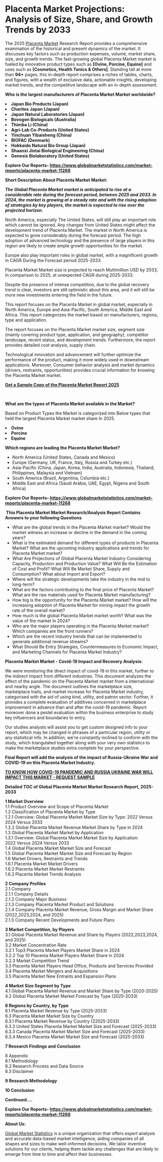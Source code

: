 <H1>Placenta Market Projections: Analysis of Size, Share, and Growth Trends by 2033</H1><p>The 2025 <a href="https://www.globalmarketstatistics.com/market-reports/placenta-market-11268">Placenta Market</a> Research Report provides a comprehensive examination of the historical and present dynamics of the market. It discusses key factors such as production expenses, volume, market share, size, and growth trends. The fast-growing global Placenta Market market is fueled by innovative product types such as <strong>[Ovine, Porcine, Equine]</strong> and uses such as <strong>[Cosmetics, Health Tonics & Others]</strong>. Standing tall at more than <strong>94+</strong> pages, this in-depth report comprises a riches of tables, charts, and figures, with a wealth of exclusive data, actionable insights, developing market trends, and the competitive landscape with an in-depth assessment.</p><p><strong>Who is the largest manufacturers of Placenta Market Market worldwide?</strong></p><p><strong><li>Japan Bio Products (Japan)<li>Charites Japan (Japan)<li>Japan Natural Laboratories (Japan)<li>Bovogen Biologicals (Australia)<li>Thimba Li (China)<li>Agri-Lab Co-Products (United States)<li>Yinchuan Yibaisheng (China)<li>BIOFAC (Denmark)<li>Hokkaido Natural Bio Group (Japan)<li>Shaanxi Jintai Biological Engineering (China)<li>Genesis Biolaboratory (United States)</strong></p><p><strong>Explore Our Reports-&nbsp;<a href="https://wordhtml.com/">https://www.globalmarketstatistics.com/market-reports/placenta-market-11268</a></strong></p><p><strong>Short Description About Placenta Market Market:</strong></p><p><strong><em>The Global Placenta Market market is anticipated to rise at a considerable rate during the forecast period, between 2025 and 2033. In 2024, the market is growing at a steady rate and with the rising adoption of strategies by key players, the market is expected to rise over the projected horizon.</em></strong></p><p>North America, especially The United States, will still play an important role which cannot be ignored. Any changes from United States might affect the development trend of Placenta Market. The market in North America is expected to grow considerably during the forecast period. The high adoption of advanced technology and the presence of large players in this region are likely to create ample growth opportunities for the market.</p><p>Europe also play important roles in global market, with a magnificent growth in CAGR During the Forecast period 2025-2033.</p><p>Placenta Market Market size is projected to reach Multimillion USD by 2033, In comparison to 2025, at unexpected CAGR during 2025-2033.</p><p>Despite the presence of intense competition, due to the global recovery trend is clear, investors are still optimistic about this area, and it will still be more new investments entering the field in the future.</p><p>This report focuses on the Placenta Market in global market, especially in North America, Europe and Asia-Pacific, South America, Middle East and Africa. This report categorizes the market based on manufacturers, regions, type and application.</p><p>The report focuses on the Placenta Market market size, segment size (mainly covering product type, application, and geography), competitor landscape, recent status, and development trends. Furthermore, the report provides detailed cost analysis, supply chain.</p><p>Technological innovation and advancement will further optimize the performance of the product, making it more widely used in downstream applications. Moreover, Consumer behavior analysis and market dynamics (drivers, restraints, opportunities) provides crucial information for knowing the Placenta Market market.</p><p><strong><a href="https://www.globalmarketstatistics.com/market-reports/placenta-market-11268">Get a Sample Copy of the Placenta Market Report 2025</a></strong></p><p>&nbsp;</p><p><strong>What are the types of Placenta Market available in the Market?</strong></p><p>Based on Product Types the Market is categorized into Below types that held the largest Placenta Market market share In 2025.</p><p><strong><li>Ovine<li>Porcine<li>Equine</strong></p><p><strong>Which regions are leading the Placenta Market Market?</strong></p><ul><li>North America (United States, Canada and Mexico)</li><li>Europe (Germany, UK, France, Italy, Russia and Turkey etc.)</li><li>Asia-Pacific (China, Japan, Korea, India, Australia, Indonesia, Thailand, Philippines, Malaysia and Vietnam)</li><li>South America (Brazil, Argentina, Columbia etc.)</li><li>Middle East and Africa (Saudi Arabia, UAE, Egypt, Nigeria and South Africa)</li></ul><p><strong>Explore Our Reports&ndash;&nbsp;<a href="https://www.globalmarketstatistics.com/market-reports/placenta-market-11268">https://www.globalmarketstatistics.com/market-reports/placenta-market-11268</a></strong></p><p><strong>&nbsp;This Placenta Market Market Research/Analysis Report Contains Answers to your following Questions</strong></p><ul><li>What are the global trends in the Placenta Market market? Would the market witness an increase or decline in the demand in the coming years?</li><li>What is the estimated demand for different types of products in Placenta Market? What are the upcoming industry applications and trends for Placenta Market market?</li><li>What Are Projections of Global Placenta Market Industry Considering Capacity, Production and Production Value? What Will Be the Estimation of Cost and Profit? What Will Be Market Share, Supply and Consumption? What about Import and Export?</li><li>Where will the strategic developments take the industry in the mid to long-term?</li><li>What are the factors contributing to the final price of Placenta Market? What are the raw materials used for Placenta Market manufacturing?</li><li>How big is the opportunity for the Placenta Market market? How will the increasing adoption of Placenta Market for mining impact the growth rate of the overall market?</li><li>How much is the global Placenta Market market worth? What was the value of the market In 2024?</li><li>Who are the major players operating in the Placenta Market market? Which companies are the front runners?</li><li>Which are the recent industry trends that can be implemented to generate additional revenue streams?</li><li>What Should Be Entry Strategies, Countermeasures to Economic Impact, and Marketing Channels for Placenta Market Industry?</li></ul><p><strong>Placenta Market Market - Covid-19 Impact and Recovery Analysis:</strong></p><p>We were monitoring the direct impact of covid-19 in this market, further to the indirect impact from different industries. This document analyzes the effect of the pandemic on the Placenta Market market from a international and nearby angle. The document outlines the marketplace size, marketplace traits, and market increase for Placenta Market industry, categorised with the aid of using kind, utility, and patron sector. Further, it provides a complete evaluation of additives concerned in marketplace improvement in advance than and after the covid-19 pandemic. Report moreover done a pestel evaluation within the business enterprise to study key influencers and boundaries to entry.</p><p>Our studies analysts will assist you to get custom designed info to your report, which may be changed in phrases of a particular region, utility or any statistical info. In addition, we're constantly inclined to conform with the study, which triangulated together along with your very own statistics to make the marketplace studies extra complete for your perspective.</p><p><strong>Final Report will add the analysis of the impact of Russia-Ukraine War and COVID-19 on this Placenta Market Industry.</strong></p><p><strong><a href="https://www.globalmarketstatistics.com/market-reports/placenta-market-11268">TO KNOW HOW COVID-19 PANDEMIC AND RUSSIA UKRAINE WAR WILL IMPACT THIS MARKET - REQUEST SAMPLE</a></strong></p><p><strong>Detailed TOC of Global Placenta Market Market Research Report, 2025-2033</strong></p><p><strong>1 Market Overview</strong><br /> 1.1 Product Overview and Scope of Placenta Market<br /> 1.2 Classification of Placenta Market by Type<br /> 1.2.1 Overview: Global Placenta Market Market Size by Type: 2022&nbsp;Versus 2024 Versus 2033<br /> 1.2.2 Global Placenta Market Revenue Market Share by Type in 2024<br /> 1.3 Global Placenta Market Market by Application<br /> 1.3.1 Overview: Global Placenta Market Market Size by Application: 2022&nbsp;Versus 2024 Versus 2033<br /> 1.4 Global Placenta Market Market Size and Forecast<br /> 1.5 Global Placenta Market Market Size and Forecast by Region<br /> 1.6 Market Drivers, Restraints and Trends<br /> 1.6.1 Placenta Market Market Drivers<br /> 1.6.2 Placenta Market Market Restraints<br /> 1.6.3 Placenta Market Trends Analysis</p><p><strong>2 Company Profiles</strong><br /> 2.1 Company<br /> 2.1.1 Company Details<br /> 2.1.2 Company Major Business<br /> 2.1.3 Company Placenta Market Product and Solutions<br /> 2.1.4 Company Placenta Market Revenue, Gross Margin and Market Share (2022,2023,2024, and 2025)<br /> 2.1.5 Company Recent Developments and Future Plans</p><p><strong>3 Market Competition, by Players</strong><br /> 3.1 Global Placenta Market Revenue and Share by Players (2022,2023,2024, and 2025)<br /> 3.2 Market Concentration Rate<br /> 3.2.1 Top3 Placenta Market Players Market Share in 2024<br /> 3.2.2 Top 10 Placenta Market Players Market Share in 2024<br /> 3.2.3 Market Competition Trend<br /> 3.3 Placenta Market Players Head Office, Products and Services Provided<br /> 3.4 Placenta Market Mergers and Acquisitions<br /> 3.5 Placenta Market New Entrants and Expansion Plans</p><p><strong>4 Market Size Segment by Type</strong><br /> 4.1 Global Placenta Market Revenue and Market Share by Type (2020-2025)<br /> 4.2 Global Placenta Market Market Forecast by Type (2025-2033)</p><p><strong>6 Regions by Country, by Type</strong><br /> 6.1 Placenta Market Revenue by Type (2025-2033)<br /> 6.3 Placenta Market Market Size by Country<br /> 6.3.1 Placenta Market Revenue by Country (22025-2033)<br /> 6.3.2 United States Placenta Market Market Size and Forecast (2025-2033)<br /> 6.3.3 Canada Placenta Market Market Size and Forecast (2025-2033)<br /> 6.3.4 Mexico Placenta Market Market Size and Forecast (2025-2033)</p><p><strong>7 Research Findings and Conclusion</strong></p><p>8 Appendix<br /> 8.1 Methodology<br /> 8.2 Research Process and Data Source<br /> 8.3 Disclaimer</p><p><strong>9 Research Methodology</strong></p><p><strong>10 Conclusion</strong></p><p><strong>Continued&hellip;.</strong></p><p><strong>Explore Our Reports-&nbsp;<a href="Placenta Market">https://www.globalmarketstatistics.com/market-reports/placenta-market-11268</a></strong></p><p><strong>About Us:</strong></p><p><a href="https://www.globalmarketstatistics.com/">Global Market Statistics</a>&nbsp;is a unique organization that offers expert analysis and accurate data-based market intelligence, aiding companies of all shapes and sizes to make well-informed decisions. We tailor inventive solutions for our clients, helping them tackle any challenges that are likely to emerge from time to time and affect their businesses.</p><p>&nbsp;</p>

